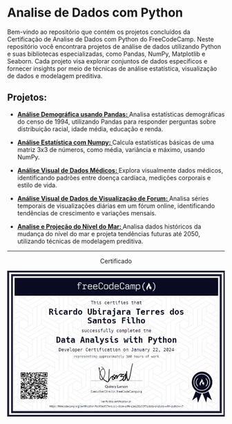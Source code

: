 # Analise de Dados com Python

Bem-vindo ao repositório que contém os projetos concluídos da Certificação de Analise de Dados com Python do FreeCodeCamp. Neste repositório você encontrara projetos de análise de dados utilizando Python e suas bibliotecas especializadas, como Pandas, NumPy, Matplotlib e Seaborn. Cada projeto visa explorar conjuntos de dados específicos e fornecer insights por meio de técnicas de análise estatística, visualização de dados e modelagem preditiva.


## Projetos:

- **[Análise Demográfica usando Pandas: ](boilerplate-demographic-data-analyzer/)** Analisa estatísticas demográficas do censo de 1994, utilizando Pandas para responder perguntas sobre distribuição racial, idade média, educação e renda.

- **[Análise Estatística com Numpy: ](boilerplate-mean-variance-standard-deviation-calculator/)** Calcula estatísticas básicas de uma matriz 3x3 de números, como média, variância e máximo, usando NumPy.

- **[Análise Visual de Dados Médicos: ](boilerplate-medical-data-visualizer/)** Explora visualmente dados médicos, identificando padrões entre doença cardíaca, medições corporais e estilo de vida.

- **[Análise Visual de Dados de Visualização de Forum: ](boilerplate-page-view-time-series-visualizer/)** Analisa séries temporais de visualizações diárias em um fórum online, identificando tendências de crescimento e variações mensais.

- **[Analise e Projeção do Nível do Mar: ](boilerplate-sea-level-predictor/)** Analisa dados históricos da mudança do nível do mar e projeta tendências futuras até 2050, utilizando técnicas de modelagem preditiva.


---

<div align="center">
  <p>Certificado</p>
  <img src="imgs/certificado_dap.png" alt="Certificado FreeCodeCamp" style="display:block; margin:auto; margin-bottom:20px;">
</div>